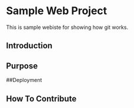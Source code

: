 # Sample Web Project
This is sample webiste for showing how git works.
## Introduction
## Purpose
##Deployment
## How To Contribute
